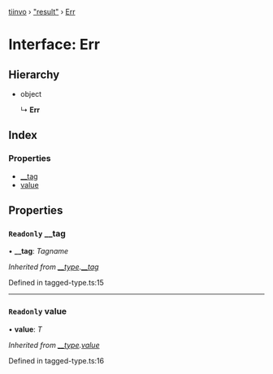 [tiinvo](../README.md) › ["result"](../modules/_result_.md) › [Err](_result_.err.md)

# Interface: Err

## Hierarchy

* object

  ↳ **Err**

## Index

### Properties

* [__tag](_result_.err.md#readonly-__tag)
* [value](_result_.err.md#readonly-value)

## Properties

### `Readonly` __tag

• **__tag**: *Tagname*

*Inherited from [__type](../modules/_tagged_type_.md#__type).[__tag](../modules/_tagged_type_.md#readonly-__tag)*

Defined in tagged-type.ts:15

___

### `Readonly` value

• **value**: *T*

*Inherited from [__type](../modules/_tagged_type_.md#__type).[value](../modules/_tagged_type_.md#readonly-value)*

Defined in tagged-type.ts:16
